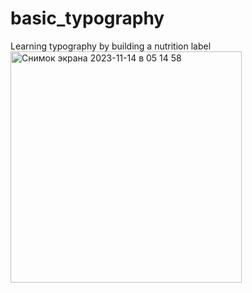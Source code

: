 # basic_typography
Learning typography by building a nutrition label \
<img width="370" alt="Снимок экрана 2023-11-14 в 05 14 58" src="https://github.com/a0fail/basic_typography/assets/133894238/6bf1df6b-243b-4b86-b098-d2f979213537">
